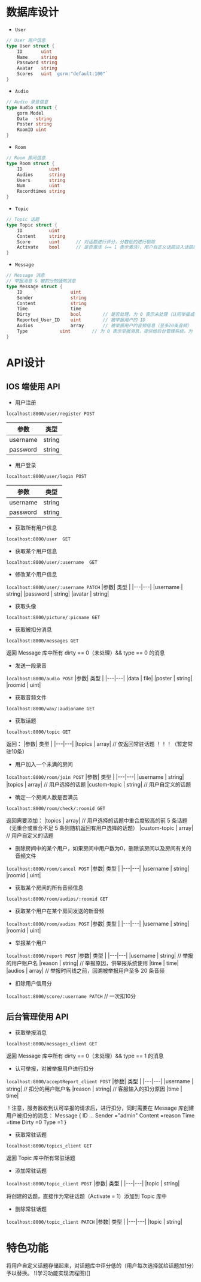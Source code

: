 # 数据库设计

- `User`

``` go
// User 用户信息
type User struct {
	ID       uint
	Name     string
	Password string
	Avatar   string
	Scores   uint `gorm:"default:100"`
}
```

- `Audio`
``` go
// Audio 录音信息
type Audio struct {
	gorm.Model
	Data   string
	Poster string
	RoomID uint
}
```

- `Room`
``` go
// Room 房间信息
type Room struct {
	ID          uint
	Audios      string
	Users       string
	Num         uint
	Recordtimes string
}
```

- `Topic`
``` go
// Topic 话题
type Topic struct {
	ID          uint
	Content     string
  	Score       uint      // 对话题进行评分，分数低的进行剔除
	Activate    bool      // 是否激活（== 1 表示激活），用户自定义话题进入话题库，处于未激活状态，仅用于当次的聊天
}
```

- `Message`
``` go
// Message 消息
// 举报消息 & 被扣分的通知消息
type Message struct {
	ID          		uint
	Sender	    		string
	Content     		string
	Time	    		time
	Dirty	    		bool		// 是否处理，为 0 表示未处理（认同举报或拒绝举报）
	Reported_User_ID	uint		// 被举报用户的 ID
	Audios      		array		// 被举报用户的音频信息（至多20条音频）
	Type			uint		// 为 0 表示举报消息，提供给后台管理系统，为 1 表示被扣分消息，提供给移动端
}
```

# API设计

## IOS 端使用 API   

- 用户注册

`localhost:8000/user/register POST`

|参数| 类型 |
|---|---|
|username | string|
|password | string| 

- 用户登录

`localhost:8000/user/login POST`

|参数| 类型 |
|---|---|
|username | string|
|password | string| 

- 获取所有用户信息

`localhost:8000/user  GET`

- 获取某个用户信息

`localhost:8000/user/:username  GET`

- 修改某个用户信息

`localhost:8000/user/:username PATCH`
|参数| 类型 |
|---|---|
|username | string|
|password | string| 
|avatar | string|

- 获取头像

`localhost:8000/picture/:picname GET`

- 获取被扣分消息

`localhost:8000/messages GET`

返回 Message 库中所有 dirty == 0（未处理）&& type == 0 的消息 

- 发送一段录音

`localhost:8000/audio POST`
|参数| 类型 |
|---|---|
|data | file|
|poster | string| 
|roomid | uint|

- 获取音频文件

`localhost:8000/wav/:audioname GET`

- 获取话题			

`localhost:8000/topic GET`

返回：
|参数| 类型 |
|---|---|
|topics | array|		// 仅返回常驻话题 ！！！（暂定常驻10条）

- 用户加入一个未满的房间

`localhost:8000/room/join POST`
|参数| 类型 |
|---|---|
|username | string|
|topics | array|                // 用户选择的话题
|custom-topic | string|         // 用户自定义的话题

- 确定一个房间人数是否满员

`localhost:8000/room/check/:roomid GET`

返回需要添加：
|topics | array|                // 用户选择的话题中重合度较高的前 5 条话题（无重合或重合不足 5 条则随机返回有用户选择的话题）
|custom-topic | array|          // 用户自定义的话题

- 删除房间中的某个用户，如果房间中用户数为0，删除该房间以及房间有关的音频文件

`localhost:8000/room/cancel POST`
|参数| 类型 |
|---|---|
|username | string|
|roomid | uint|

- 获取某个房间的所有音频信息

`localhost:8000/room/audios/:roomid GET`

- 获取某个用户在某个房间发送的新音频

`localhost:8000/room/audios POST`
|参数| 类型 |
|---|---|
|username | string|
|roomid | uint|

- 举报某个用户

`localhost:8000/report POST`
|参数| 类型 |
|---|---|
|username | string|			 // 举报的用户账户名
|reason | string|		 	 // 举报原因，供举报系统使用
|time | time|
|audios | array|			 // 举报时间线之前，回溯被举报用户至多 20 条音频

- 扣除用户信用分

`localhost:8000/score/:username PATCH`		 // 一次扣10分

## 后台管理使用 API

- 获取举报消息

`localhost:8000/messages_client GET`

返回 Message 库中所有 dirty == 0（未处理）&& type == 1 的消息 

- 认可举报，对被举报用户进行扣分

`localhost:8000/acceptReport_client POST`
|参数| 类型 |
|---|---|
|username | string|			 // 扣分的用户账户名
|reason   | string|			 // 客服输入的扣分原因
|time | time|

！注意，服务器收到认可举报的请求后，进行扣分，同时需要在 Message 库创建用户被扣分的消息：
Message {
	ID          		...
	Sender	   		="admin"
	Content     		=reason
	Time	    		=time
	Dirty	    		=0
	Type			=1
}

- 获取常驻话题

`localhost:8000/topics_client GET`

返回 Topic 库中所有常驻话题

- 添加常驻话题

`localhost:8000/topic_client POST`
|参数| 类型 |
|---|---|
|topic | string|

将创建的话题，直接作为常驻话题（Activate = 1）添加到 Topic 库中

- 删除常驻话题

`localhost:8000/topic_client PATCH`
|参数| 类型 |
|---|---|
|topic | string|

# 特色功能
将用户自定义话题存储起来，对话题库中评分低的（用户每次选择就给话题加1分）予以替换。
!(学习功能实现流程图)[]
